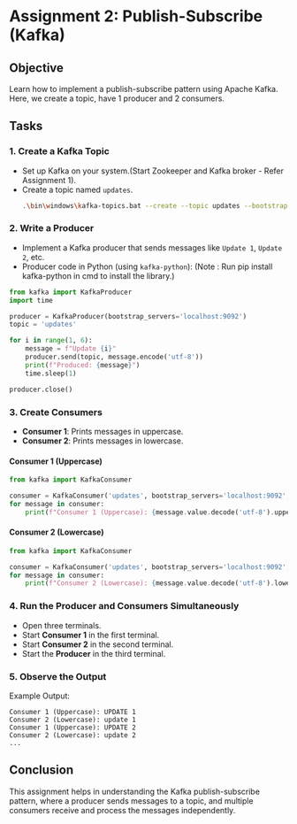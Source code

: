 # Assignment 2: Publish-Subscribe (Kafka)

## Objective
Learn how to implement a publish-subscribe pattern using Apache Kafka.
Here, we create a topic, have 1 producer and 2 consumers.

## Tasks

### 1. Create a Kafka Topic
- Set up Kafka on your system.(Start Zookeeper and Kafka broker - Refer Assignment 1). 
- Create a topic named `updates`.
  ```sh
  .\bin\windows\kafka-topics.bat --create --topic updates --bootstrap-server localhost:9092 --partitions 1 --replication-factor 1
  ```

### 2. Write a Producer
- Implement a Kafka producer that sends messages like `Update 1`, `Update 2`, etc.
-  Producer code in Python (using `kafka-python`):
  (Note : Run pip install kafka-python in cmd to install the library.)

  ```python
  from kafka import KafkaProducer
  import time

  producer = KafkaProducer(bootstrap_servers='localhost:9092')
  topic = 'updates'

  for i in range(1, 6):
      message = f"Update {i}"
      producer.send(topic, message.encode('utf-8'))
      print(f"Produced: {message}")
      time.sleep(1)

  producer.close()
  ```

### 3. Create Consumers
- **Consumer 1**: Prints messages in uppercase.
- **Consumer 2**: Prints messages in lowercase.

#### Consumer 1 (Uppercase)
```python
from kafka import KafkaConsumer

consumer = KafkaConsumer('updates', bootstrap_servers='localhost:9092', auto_offset_reset='earliest')
for message in consumer:
    print(f"Consumer 1 (Uppercase): {message.value.decode('utf-8').upper()}")
```

#### Consumer 2 (Lowercase)
```python
from kafka import KafkaConsumer

consumer = KafkaConsumer('updates', bootstrap_servers='localhost:9092', auto_offset_reset='earliest')
for message in consumer:
    print(f"Consumer 2 (Lowercase): {message.value.decode('utf-8').lower()}")
```

### 4. Run the Producer and Consumers Simultaneously
- Open three terminals.
- Start **Consumer 1** in the first terminal.
- Start **Consumer 2** in the second terminal.
- Start the **Producer** in the third terminal.

### 5. Observe the Output
Example Output:
```
Consumer 1 (Uppercase): UPDATE 1
Consumer 2 (Lowercase): update 1
Consumer 1 (Uppercase): UPDATE 2
Consumer 2 (Lowercase): update 2
...
```

## Conclusion
This assignment helps in understanding the Kafka publish-subscribe pattern, where a producer sends messages to a topic, and multiple consumers receive and process the messages independently.

